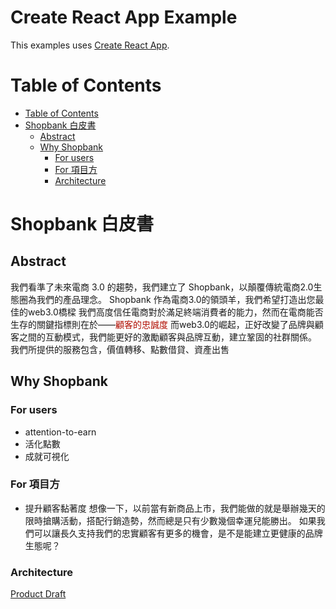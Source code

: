 # Create React App Example

This examples uses [Create React App](https://create-react-app.dev).

Table of Contents
=================
* [Table of Contents](#table-of-contents)
* [Shopbank 白皮書](#shopbank-白皮書)
   * [Abstract](#abstract)
   * [Why Shopbank](#why-shopbank)
      * [For users](#for-users)
      * [For 項目方](#for-項目方)
      * [Architecture](#architecture)
# Shopbank 白皮書

## Abstract
我們看準了未來電商 3.0 的趨勢，我們建立了 Shopbank，以顛覆傳統電商2.0生態圈為我們的產品理念。
Shopbank 作為電商3.0的領頭羊，我們希望打造出您最佳的web3.0橋樑
我們高度信任電商對於滿足終端消費者的能力，然而在電商能否生存的關鍵指標則在於——<font color=blud>顧客的忠誠度</font>
而web3.0的崛起，正好改變了品牌與顧客之間的互動模式，我們能更好的激勵顧客與品牌互動，建立鞏固的社群關係。
我們所提供的服務包含，價值轉移、點數借貸、資產出售

## Why Shopbank
### For users
- attention-to-earn
- 活化點數
- 成就可視化

### For 項目方
- 提升顧客黏著度
想像一下，以前當有新商品上市，我們能做的就是舉辦幾天的限時搶購活動，搭配行銷造勢，然而總是只有少數幾個幸運兒能勝出。
如果我們可以讓長久支持我們的忠實顧客有更多的機會，是不是能建立更健康的品牌生態呢？

### Architecture


[Product Draft](https://hackmd.io/UG_X0y9xT4m8g15bBJwxww?both)
